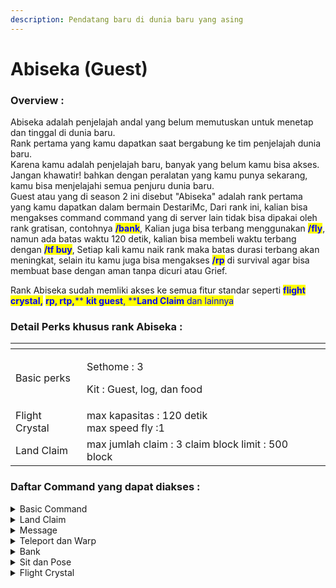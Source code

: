 ```yaml
---
description: Pendatang baru di dunia baru yang asing
---
```


# Abiseka (Guest)

### Overview :

Abiseka adalah penjelajah andal yang belum memutuskan untuk menetap dan tinggal di dunia baru.\
Rank pertama yang kamu dapatkan saat bergabung ke tim penjelajah dunia baru.\
Karena kamu adalah penjelajah baru, banyak yang belum kamu bisa akses.\
Jangan khawatir! bahkan dengan peralatan yang kamu punya sekarang, kamu bisa menjelajahi semua penjuru dunia baru.\
Guest atau yang di season 2 ini disebut "Abiseka" adalah rank pertama yang kamu dapatkan dalam bermain DestariMc, Dari rank ini, kalian bisa mengakses command command yang di server lain tidak bisa dipakai oleh rank gratisan, contohnya <mark style="color:blue;">**/bank**</mark>, Kalian juga bisa terbang menggunakan <mark style="color:blue;">**/fly**</mark>, namun ada batas waktu 120 detik, kalian bisa membeli waktu terbang dengan <mark style="color:blue;">**/tf buy**</mark>, Setiap kali kamu naik rank maka batas durasi terbang akan meningkat, selain itu kamu juga bisa mengakses <mark style="color:blue;">**/rp**</mark> di survival agar bisa membuat base dengan aman tanpa dicuri atau Grief.

Rank Abiseka sudah memliki akses ke semua fitur standar seperti <mark style="color:blue;">**flight crystal,**</mark> <mark style="color:blue;"><mark style="color:blue;">**rp, rtp**<mark style="color:blue;"></mark><mark style="color:blue;">**,**</mark><mark style="color:blue;">** **</mark><mark style="color:blue;"><mark style="color:blue;">**kit guest**<mark style="color:blue;"></mark><mark style="color:blue;">**,**</mark><mark style="color:blue;">** **</mark><mark style="color:blue;"><mark style="color:blue;">**Land Claim**<mark style="color:blue;"></mark> dan lainnya

### Detail Perks khusus rank Abiseka :

<table data-view="cards"><thead><tr><th></th><th></th><th></th></tr></thead><tbody><tr><td>Basic perks</td><td><p>Sethome : 3</p><p>Kit : Guest, log, dan food</p></td><td></td></tr><tr><td>Flight Crystal</td><td>max kapasitas : 120 detik<br>max speed fly :1</td><td></td></tr><tr><td>Land Claim</td><td>max jumlah claim : 3 claim block limit : 500 block</td><td></td></tr></tbody></table>

### Daftar Command yang dapat diakses :

<details>

<summary>Basic Command</summary>

Teleport Random diworld tertentu (RTP): /rtp\
Melihat jumlah warn pada akun sendiri : /warns\
Menampilkan menu enchant : /enchants\
Toggle deskripsi enchant di item : /enchdesc\
Set status ke afk : /afk\
kembali ke tempat sebelum kamu teleport : /back\
cek balance kamu atau player lain : /bal \[player lain]\
leaderboard balance tertinggi : /baltop \[halaman]\
hapus home : /delhome \<nama home>\
kirim pesan ke staff online : /helpop \<pesan>\
tampilkan posisi kamu : /getpos\
bayar player : /pay \<player> \<jumlah>\
lihat playtime kamu atau player lain : /playtime \[player]\
tampilkan nama asli player : /realname \<player>\
Menuju spawn: /spawn\
Buat home point : /sethome \<nama home>\
Menu disposal : /disposal\
List semua chat placeholder : /ic list\
Upgrade ke rank selanjutnya : /rankup\
lihat semua rank : /ranks\
Ganti skin : /skin set \<nama skin | url>\
toggle pvp : /pvp \[on | start | off | stop]\
claim kit : /kit \<nama kit>\
Bunuh diri : /suicide\
Akses Graves : /graves\
Daftar graves kamu : /graves list\
Vote server : /vote

</details>

<details>

<summary>Land Claim</summary>

**Region management:**

Set titik claim 1 : /rp pos1\
Set titik claim 2 : /rp pos2\
dapatkan wand claim tool : /rp wand\
claim sesuai posisi : /rp claim \[regionName]\
atur prioritas sub claim : /rp priority \<prioritas>\
rename claim : /rp rename \<nama>\
tampilkan info claim : /rp info\
tampilkan border claim : /rp border\
atur flag claim : /rp flag\
set welcome message : /rp welcome \<message/off/hide>\
kick dan cegah player masuk ke claim sementara : /rp kick \<player>\
hapus claim : /rp delete

**Member Management:**

promosikan member claim ke admin claim : /rp addadmin \<player>\
promosikan member/admin claim ke leader claim : /rp addleader \<player>\
tambahkan player ke claim : /rp addmember \<player>\
keluarkan member dari claim : /rp removemember \<player>\
demotasi admin claim ke member claim : /rp removeadmin \<player>\
demotasi leader claim ke admin claim : /rp removeleader \<player>

**Lainnya:**

Help page : /rp help\
Lihat daftar semua claim kamu : /rp list\
Lihat claim di dekat kamu : /rp near\
Hitung harga claim : /rp value

</details>

<details>

<summary>Message</summary>

block pesan pribadi dari player tertentu : /ignore \<player>\
private message : /msg \<player> \<pesan>\
toggle private message : /msgtoggle \[on | off]\
Toggle mention : /mentiontoggle\
Ganti mode reply : /rtoggle

</details>

<details>

<summary>Teleport dan Warp</summary>

Random teleport : /rtp\
tampilkan daftar warp : /warps\
teleport ke warp point : /warp \<nama warp>\
Buat permintaan teleport ke lokasi player : /tpa \<nama player>\
Buat permintaan teleport player ke lokasi kamu : /tpahere \<nama player>\
Terima permintaan teleport : /tpaccept\
Tolak permintaan teleport : /tpdeny\
Batalkan permintaan teleport : /tpcancel

</details>

<details>

<summary>Bank</summary>

membuka gui bank : /bank\
cek leaderboard saldo tertinggi : /banktop\
transfer saldo ke player lain : /bank pay \<player>\
cek kapan bisa mendapatkan interest selanjutnya : /bank interest\
Tarik saldo dari bank : /bank withdraw \<jumlah | all | persentase>\
Deposit saldo ke bank : /bank deposit \<jumlah | all | persentase>

</details>

<details>

<summary>Sit dan Pose</summary>

pose bellyflop : /bellyflop\
pose crawl: /crawl\
pose spin : /spin\
pose lay : /lay\
pose duduk : /sit\
toggle klik untuk duduk di block : /sittoggle

</details>

<details>

<summary>Flight Crystal</summary>

toggle fly crystal : /fly , /tf\
shop fly : /fly shop\
ganti speed fly : /fly speed \[speed]\
lihat sisa waktu fly : /fly time\
menu trails : /fly trails

</details>
